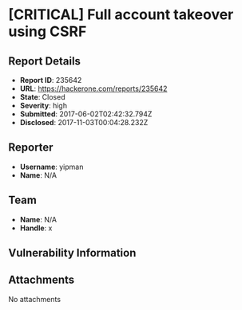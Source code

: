 # [CRITICAL] Full account takeover using CSRF

## Report Details
- **Report ID**: 235642
- **URL**: https://hackerone.com/reports/235642
- **State**: Closed
- **Severity**: high
- **Submitted**: 2017-06-02T02:42:32.794Z
- **Disclosed**: 2017-11-03T00:04:28.232Z

## Reporter
- **Username**: yipman
- **Name**: N/A

## Team
- **Name**: N/A
- **Handle**: x

## Vulnerability Information


## Attachments
No attachments
